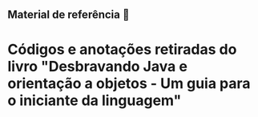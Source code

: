 ## Material de referência 🔖
# Códigos e anotações retiradas do livro "Desbravando Java e orientação a objetos - Um guia para o iniciante da linguagem"
